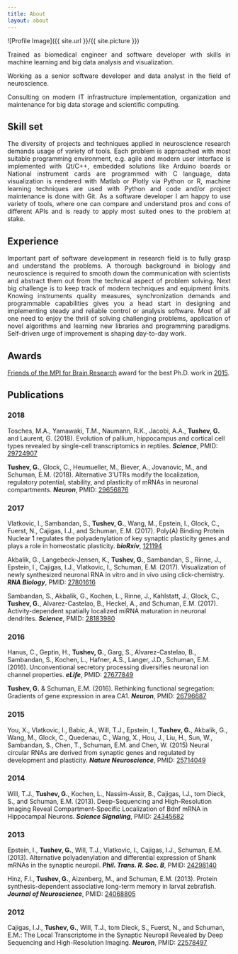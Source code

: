 ```yaml
---
title: About
layout: about
---
```

![Profile Image]({{ site.url }}/{{ site.picture }})

<p align="justify">Trained as biomedical engineer and software developer with skills in machine learning and big data analysis and visualization.</p>

<p align="justify">Working as a senior software developer and data analyst in the field of neuroscience. </p>

<p align="justify">Consulting on modern IT infrastructure implementation, organization and maintenance for big data storage and scientific computing.</p>

<h2>Skill set</h2>

<p  align="justify">The diversity of projects and techniques applied in neuroscience research demands usage of variety of tools. Each problem is approached with most suitable programming environment, e.g. agile and modern user interface is implemented with Qt/C++, embedded solutions like Arduino boards or National instrument cards are programmed with C language, data visualization is rendered with Matlab or Plotly via Python or R, machine learning techniques are used with Python and code and/or project maintenance is done with Git. As a software developer I am happy to use variety of tools, where one can compare and understand pros and cons of different APIs and is ready to apply most suited ones to the problem at stake.</p>

<div id="chart_skills"></div>

<h2>Experience</h2>

<p align="justify">Important part of software development in research field is to fully grasp and understand the problems. A thorough background in biology and neuroscience is required to smooth down the communication with scientists and abstract them out from the technical aspect of problem solving. Next big challenge is to keep track of modern techniques and equipment limits. Knowing instruments quality measures, synchronization demands and programmable capabilities gives you a head start in designing and implementing steady and reliable control or analysis software. Most of all one need to enjoy the thrill of solving challenging problems, application of novel algorithms and learning new libraries and programming paradigms. Self-driven urge of improvement is shaping day-to-day work.</p>

<div id="chart_experience"></div>

## Awards

[Friends of the MPI for Brain Research](https://brain.mpg.de/services/become-a-friend/) award for the best Ph.D. work in [2015](https://brain.mpg.de/fileadmin/user_upload/images/Friends/Newsletter_2_2015.pdf).

<h2>Publications</h2>

### 2018
Tosches, M.A., Yamawaki, T.M., Naumann, R.K., Jacobi, A.A., **Tushev, G.** and Laurent, G. (2018). Evolution of pallium, hippocampus and cortical cell types revealed by single-cell transcriptomics in reptiles. ***Science***,
PMID: [29724907](https://www.ncbi.nlm.nih.gov/pubmed/29724907)

**Tushev, G.**, Glock, C., Heumueller, M., Biever, A., Jovanovic, M., and Schuman, E.M. (2018). Alternative 3’UTRs modify the localization, regulatory potential, stability, and plasticity of mRNAs in neuronal compartments. ***Neuron***, PMID: [29656876](https://www.ncbi.nlm.nih.gov/pubmed/29656876/)

### 2017
Vlatkovic, I., Sambandan, S., **Tushev, G.**, Wang, M., Epstein, I., Glock, C., Fuerst, N., Cajigas, I.J., and Schuman, E.M. (2017). Poly(A) Binding Protein Nuclear 1 regulates the polyadenylation of key synaptic plasticity genes and plays a role in homeostatic plasticity. ***bioRxiv***, [121194](https://www.biorxiv.org/content/early/2017/03/27/121194)

Akbalik, G., Langebeck-Jensen, K., **Tushev, G.**, Sambandan, S., Rinne, J., Epstein, I., Cajigas, I.J., Vlatkovic, I., Schuman, E.M. (2017). Visualization of newly synthesized neuronal RNA in vitro and in vivo using click-chemistry. ***RNA Biology***, PMID: [27801616](https://www.ncbi.nlm.nih.gov/pubmed/27801616/)

Sambandan, S., Akbalik, G., Kochen, L., Rinne, J., Kahlstatt, J., Glock, C., **Tushev, G.**, Alvarez-Castelao, B., Heckel, A., and Schuman, E.M. (2017). Activity-dependent spatially localized miRNA maturation in neuronal dendrites. ***Science***, PMID: [28183980](https://www.ncbi.nlm.nih.gov/pubmed/28183980)

### 2016
Hanus, C., Geptin, H., **Tushev, G.**, Garg, S., Alvarez-Castelao, B., Sambandan, S., Kochen, L., Hafner, A.S., Langer, J.D., Schuman, E.M. (2016). Unconventional secretory processing diversifies neuronal ion channel properties. ***eLife***, PMID: [27677849](https://www.ncbi.nlm.nih.gov/pubmed/27677849)

**Tushev, G.** & Schuman, E.M. (2016). Rethinking functional segregation: Gradients of gene expression in area CA1. ***Neuron***, PMID: [26796687](https://www.ncbi.nlm.nih.gov/pubmed/26796687)

### 2015
You, X., Vlatkovic, I., Babic, A., Will, T.J., Epstein, I., **Tushev, G.**, Akbalik, G., Wang, M., Glock, C., Quedenau, C., Wang, X., Hou, J., Liu, H., Sun, W., Sambandan, S., Chen, T., Schuman, E.M. and Chen, W.  (2015) Neural circular RNAs are derived from synaptic genes and regulated by development and plasticity. ***Nature Neuroscience***, PMID: [25714049](https://www.ncbi.nlm.nih.gov/pubmed/25714049)

### 2014
Will, T.J., **Tushev, G.**, Kochen, L., Nassim-Assir, B., Cajigas, I.J., tom Dieck, S., and Schuman, E.M. (2013). Deep-Sequencing and High-Resolution Imaging Reveal Compartment-Specific Localization of Bdnf mRNA in Hippocampal Neurons. ***Science Signaling***, PMID: [24345682](https://www.ncbi.nlm.nih.gov/pubmed/24345682)

### 2013
Epstein, I., **Tushev, G.**, Will, T.J., Vlatkovic, I., Cajigas, I.J., Schuman, E.M. (2013). Alternative polyadenylation and differential expression of Shank mRNAs in the synaptic neuropil. ***Phil. Trans. R. Soc. B***, PMID: [24298140](https://www.ncbi.nlm.nih.gov/pubmed/24298140)

Hinz, F.I., **Tushev, G.**, Aizenberg, M., and Schuman, E.M. (2013). Protein synthesis-dependent associative long-term memory in larval zebrafish. ***Journal of Neuroscience***, PMID: [24068805](https://www.ncbi.nlm.nih.gov/pubmed/24068805)

### 2012
Cajigas, I.J., **Tushev, G.**, Will, T.J., tom Dieck, S., Fuerst, N., and Schuman, E.M.: The Local Transcriptome in the Synaptic Neuropil Revealed by Deep Sequencing and High-Resolution Imaging. ***Neuron***, PMID: [22578497](https://www.ncbi.nlm.nih.gov/pubmed/22578497)
